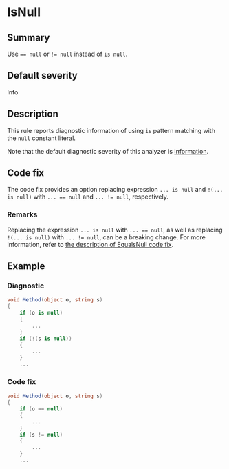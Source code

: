 # IsNull

## Summary

Use `== null` or `!= null` instead of `is null`.

## Default severity

Info

## Description

This rule reports diagnostic information of using `is` pattern matching
with the `null` constant literal.

Note that the default diagnostic severity of this analyzer is
[Information][diagnostic-severity].

## Code fix

The code fix provides an option replacing expression `... is null` and
`!(... is null)` with `... == null` and `... != null`, respectively.

### Remarks

Replacing the expression `... is null` with `... == null`, as well as replacing
`!(... is null)` with `... != null`, can be a breaking change.
For more information, refer to
[the description of EqualsNull code fix](EqualsNull.md#Remarks).

## Example

### Diagnostic

```csharp
void Method(object o, string s)
{
    if (o is null)
    {
        ...
    }
    if (!(s is null))
    {
        ...
    }
    ...
```

### Code fix

```csharp
void Method(object o, string s)
{
    if (o == null)
    {
        ...
    }
    if (s != null)
    {
        ...
    }
    ...
```

[diagnostic-severity]:
  https://docs.microsoft.com/en-us/dotnet/api/microsoft.codeanalysis.diagnosticseverity?view=roslyn-dotnet
